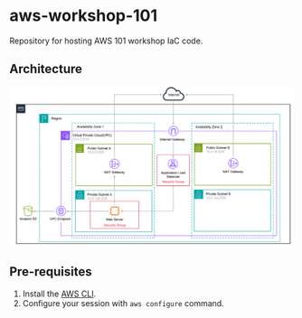 # aws-workshop-101
Repository for hosting AWS 101 workshop IaC code.

## Architecture

![architecture-diagram](documentation/architecture_diagram.png)

## Pre-requisites

1. Install the [AWS CLI](https://docs.aws.amazon.com/cli/latest/userguide/getting-started-install.html).
2. Configure your session with `aws configure` command.